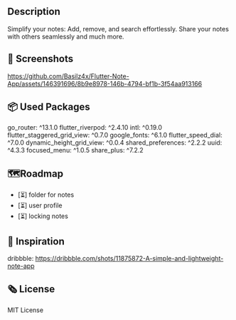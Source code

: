 
  

## Description
Simplify your notes: Add, remove, and search effortlessly. Share your notes with others seamlessly and much more.

## 📸 Screenshots
https://github.com/Basilz4x/Flutter-Note-App/assets/146391696/8b9e8978-146b-4794-bf1b-3f54aa913166

## 📦 Used Packages
go_router: ^13.1.0
flutter_riverpod: ^2.4.10
intl: ^0.19.0
flutter_staggered_grid_view: ^0.7.0
google_fonts: ^6.1.0
flutter_speed_dial: ^7.0.0
dynamic_height_grid_view: ^0.0.4
shared_preferences: ^2.2.2
uuid: ^4.3.3
focused_menu: ^1.0.5
share_plus: ^7.2.2

## 🗺️Roadmap
- [⏳] folder for notes
- [⏳] user profile
- [⏳] locking notes
 
## 💭 Inspiration
dribbble: https://dribbble.com/shots/11875872-A-simple-and-lightweight-note-app

## 🗞️ License

MIT License
